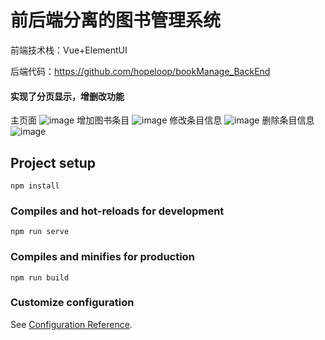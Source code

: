 # 前后端分离的图书管理系统
前端技术栈：Vue+ElementUI

后端代码：https://github.com/hopeloop/bookManage_BackEnd

#### 实现了分页显示，增删改功能

主页面
![image](https://user-images.githubusercontent.com/67470500/123862465-f4117180-d95a-11eb-805f-229e9daea0bc.png)
增加图书条目
![image](https://user-images.githubusercontent.com/67470500/123862636-2c18b480-d95b-11eb-866a-119addb48180.png)
修改条目信息
![image](https://user-images.githubusercontent.com/67470500/123862745-4f436400-d95b-11eb-94b9-9bf956025cd8.png)
删除条目信息
![image](https://user-images.githubusercontent.com/67470500/123862778-5d918000-d95b-11eb-9215-e825bade7284.png)


## Project setup
```
npm install
```

### Compiles and hot-reloads for development
```
npm run serve
```

### Compiles and minifies for production
```
npm run build
```

### Customize configuration
See [Configuration Reference](https://cli.vuejs.org/config/).
